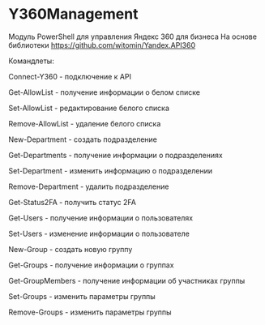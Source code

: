 # Y360Management
Модуль PowerShell для управления Яндекс 360 для бизнеса
На основе библиотеки https://github.com/witomin/Yandex.API360

Командлеты:

Connect-Y360 - подключение к API

Get-AllowList - получение информации о белом списке

Set-AllowList - редактирование белого списка

Remove-AllowList - удаление белого списка

New-Department - создать подразделение

Get-Departments - получение информации о  подразделениях

Set-Department - изменить информацию о  подразделении

Remove-Department - удалить подразделение

Get-Status2FA - получить статус 2FA

Get-Users - получение информации о пользователях

Set-Users - изменение информации о пользователе

New-Group - создать новую группу

Get-Groups - получение информации о группах

Get-GroupMembers - получение информации об участниках группы

Set-Groups - изменить параметры группы

Remove-Groups - изменить параметры группы